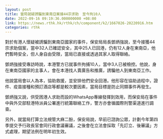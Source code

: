 ```yaml
---
layout: post
title: 當局就疑誘騙到東南亞案接44宗求助　至今拘10人
date: 2022-09-16 09:19:36.000000000 +08:00
link: https://news.rthk.hk/rthk/ch/component/k2/1667026-20220916.htm
categories: rthk
---
```


對於有港人懷疑被誘騙到東南亞國家的事件，保安局局長鄧炳強說，至今接獲44宗求助個案，當中32人已確認安全，其中25人已回港，仍有12人身在東南亞，他們暫時安全，但人身自由受限，當局已直接或透過其家人取得聯絡。

鄧炳強接受專訪時說，本港警方已就事件拘捕10人，當中3人已被檢控。他說，身在東南亞國家的主事人，會在本港找人賣廣告和推廣，誘騙他人到東南亞工作。

他說當局會以人為本，協助救援，並安排他們安全回港。他形容在協助過程中，證件、疫苗接種和預訂酒店等都是較次要因素，當局目標是防止同類事件再發生。

鄧炳強又說，供受困港人求助而設的WhatsApp專線發揮到效用，而保安局在事件中與外交部駐港特派員公署進行統籌聯絡工作，警方亦會循國際刑警渠道進行調查。

另外，就當局打算立法規管大麻二酚，保安局說，早前已諮詢公眾，計劃今年第四季提交予行政長官會同行政會議審議，之後會在立法會採取「先訂立、後審議」方式處理，期望法例在明年初生效。
